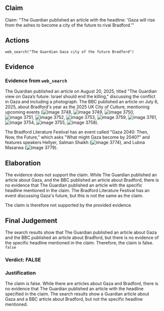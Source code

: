## Claim
Claim: "The Guardian published an article with the headline: 'Gaza will rise from the ashes to become a city of the future to rival Bradford.'"

## Actions
```
web_search("The Guardian Gaza city of the future Bradford")
```

## Evidence
### Evidence from `web_search`
The Guardian published an article on August 20, 2025, titled "The Guardian view on Gaza’s future: Israel should end the killing," discussing the conflict in Gaza and including a photograph. The BBC published an article on July 6, 2025, about Bradford's year as the 2025 UK City of Culture, mentioning upcoming events (![image 3748](media/2025-08-23_00-35-1755909325-480366.jpg), ![image 3749](media/2025-08-23_00-35-1755909326-063260.jpg), ![image 3750](media/2025-08-23_00-35-1755909326-411346.jpg), ![image 3751](media/2025-08-23_00-35-1755909326-966038.jpg), ![image 3752](media/2025-08-23_00-35-1755909327-326392.jpg), ![image 3753](media/2025-08-23_00-35-1755909327-721404.jpg), ![image 3759](media/2025-08-23_00-35-1755909330-017646.jpg), ![image 3761](media/2025-08-23_00-35-1755909330-485040.jpg), ![image 3754](media/2025-08-23_00-35-1755909328-401477.jpg), ![image 3755](media/2025-08-23_00-35-1755909328-839909.jpg), ![image 3758](media/2025-08-23_00-35-1755909329-743618.jpg)).

The Bradford Literature Festival has an event called "Gaza 2040: Then, Now, the Future," which asks "What might Gaza become by 2040?" and features speakers Hellyer, Salman Shaikh (![image 3774](media/2025-08-23_00-35-1755909338-124175.jpg)), and Lubna Masarwa (![image 3779](media/2025-08-23_00-35-1755909338-931565.jpg)).


## Elaboration
The evidence does not support the claim. While The Guardian published an article about Gaza, and the BBC published an article about Bradford, there is no evidence that The Guardian published an article with the specific headline mentioned in the claim. The Bradford Literature Festival has an event discussing Gaza's future, but this is not the same as the claim.

The claim is therefore not supported by the provided evidence.


## Final Judgement
The search results show that The Guardian published an article about Gaza and the BBC published an article about Bradford, but there is no evidence of the specific headline mentioned in the claim. Therefore, the claim is false. `false`

### Verdict: FALSE

### Justification
The claim is false. While there are articles about Gaza and Bradford, there is no evidence that The Guardian published an article with the headline specified in the claim. The search results show a Guardian article about Gaza and a BBC article about Bradford, but not the specific headline mentioned.
